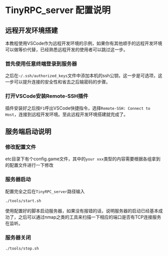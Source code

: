 # TinyRPC_server 配置说明

## 远程开发环境搭建

本教程使用VSCode作为远程开发环境的示例，如果你有其他顺手的远程开发环境可以做等价代替，已经熟悉远程开发的使用者可以跳过这一步。

### 首先使用任意终端登录到服务器

之后在`~/.ssh/authorized_keys`文件中添加本机的ssh公钥，这一步是可选项，这一步可以提升连接的安全性和省去之后输密码的步骤。

### 打开VSCode安装Remote-SSH插件

插件安装好之后按`F1`呼出VSCode快捷指令，选择`Remote-SSH: Connect to Host`，连接到远程开发环境。至此远程开发环境搭建就完成了。

## 服务端启动说明

### 修改配置文件

etc目录下有个config.game文件，其中的`your xxx`类型的内容需要根据各组拿到的配置文件进行一下修改

### 服务器启动

配置完全之后在`TinyRPC_server`路径输入

```zsh
./tools/start.sh
```

使用配置好的脚本启动服务器，如果没有报错的话，说明服务器的启动已经基本成功了，之后可以通过nmap之类的工具来扫描一下相应的端口是否有TCP连接服务在监听。

### 服务器关闭

```zsh
./tools/stop.sh
```